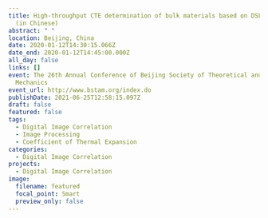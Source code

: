 ```yaml
---
title: High-throughput CTE determination of bulk materials based on DSLR and DIC
  (in Chinese)
abstract: " "
location: Beijing, China
date: 2020-01-12T14:30:15.066Z
date_end: 2020-01-12T14:45:00.000Z
all_day: false
links: []
event: The 26th Annual Conference of Beijing Society of Theoretical and Applied
  Mechanics
event_url: http://www.bstam.org/index.do
publishDate: 2021-06-25T12:58:15.097Z
draft: false
featured: false
tags:
  - Digital Image Correlation
  - Image Processing
  - Coefficient of Thermal Expansion
categories:
  - Digital Image Correlation
projects:
  - Digital Image Correlation
image:
  filename: featured
  focal_point: Smart
  preview_only: false
---
```

